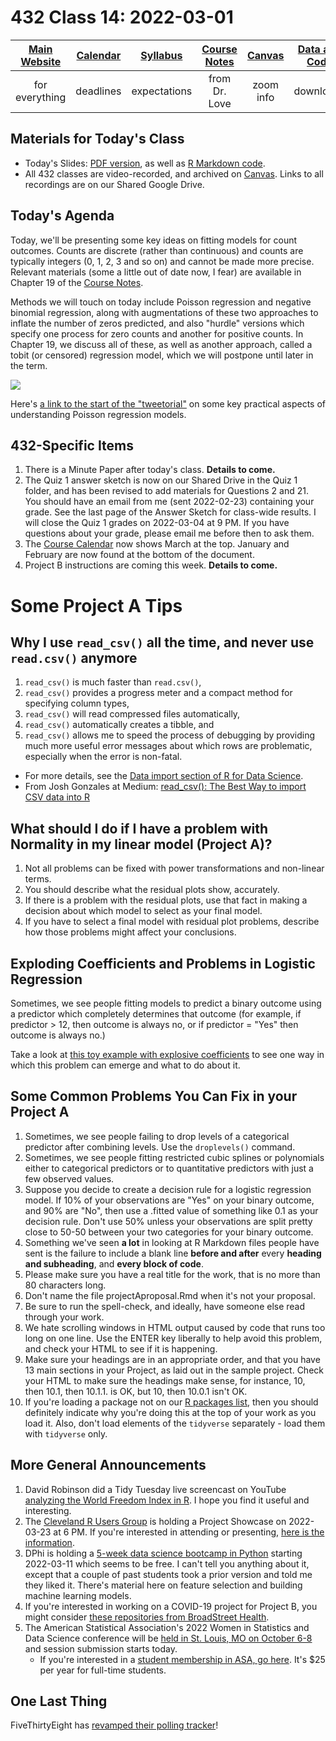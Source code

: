 # 432 Class 14: 2022-03-01

[Main Website](https://thomaselove.github.io/432/) | [Calendar](https://thomaselove.github.io/432/calendar.html) | [Syllabus](https://thomaselove.github.io/432-2022-syllabus/) | [Course Notes](https://thomaselove.github.io/432-notes/) | [Canvas](https://canvas.case.edu) | [Data and Code](https://github.com/THOMASELOVE/432-data) | [Sources](https://github.com/THOMASELOVE/432-2022/tree/main/references) | [Contact Us](https://thomaselove.github.io/432/contact.html)
:-----------: | :--------------: | :----------: | :---------: | :-------------: | :-----------: | :------------: | :-------------:
for everything | deadlines | expectations | from Dr. Love | zoom info | downloads | read/watch | need help?

## Materials for Today's Class

- Today's Slides: [PDF version](https://github.com/THOMASELOVE/432-2022/blob/main/classes/class14/432_2022_slides14.pdf), as well as [R Markdown code](https://github.com/THOMASELOVE/432-2022/blob/main/classes/class14/432_2022_slides14.Rmd). 
- All 432 classes are video-recorded, and archived on [Canvas](https://canvas.case.edu). Links to all recordings are on our Shared Google Drive.

## Today's Agenda

Today, we'll be presenting some key ideas on fitting models for count outcomes. Counts are discrete (rather than continuous) and counts are typically integers (0, 1, 2, 3 and so on) and cannot be made more precise. Relevant materials (some a little out of date now, I fear) are available in Chapter 19 of the [Course Notes](https://thomaselove.github.io/432-notes/).

Methods we will touch on today include Poisson regression and negative binomial regression, along with augmentations of these two approaches to inflate the number of zeros predicted, and also "hurdle" versions which specify one process for zero counts and another for positive counts. In Chapter 19, we discuss all of these, as well as another approach, called a tobit (or censored) regression model, which we will postpone until later in the term.

![](https://github.com/THOMASELOVE/432-2022/blob/main/classes/class14/figures/ghement.png)

Here's [a link to the start of the "tweetorial"](https://twitter.com/IsabellaGhement/status/1363957122787024901) on some key practical aspects of understanding Poisson regression models.

## 432-Specific Items

1. There is a Minute Paper after today's class. **Details to come.**
2. The Quiz 1 answer sketch is now on our Shared Drive in the Quiz 1 folder, and has been revised to add materials for Questions 2 and 21. You should have an email from me (sent 2022-02-23) containing your grade. See the last page of the Answer Sketch for class-wide results. I will close the Quiz 1 grades on 2022-03-04 at 9 PM. If you have questions about your grade, please email me before then to ask them.
3. The [Course Calendar](https://thomaselove.github.io/432/calendar.html) now shows March at the top. January and February are now found at the bottom of the document.
4. Project B instructions are coming this week. **Details to come.**

# Some Project A Tips

## Why I use `read_csv()` all the time, and never use `read.csv()` anymore

1. `read_csv()` is much faster than `read.csv()`, 
2. `read_csv()` provides a progress meter and a compact method for specifying column types,
3. `read_csv()` will read compressed files automatically,
4. `read_csv()` automatically creates a tibble, and
5. `read_csv()` allows me to speed the process of debugging by providing much more useful error messages about which rows are problematic, especially when the error is non-fatal.

- For more details, see the [Data import section of R for Data Science](https://r4ds.had.co.nz/data-import.html).
- From Josh Gonzales at Medium: [read_csv(): The Best Way to import CSV data into R](https://medium.com/r-tutorials/r-functions-daily-read-csv-3c418c25cba4)

## What should I do if I have a problem with Normality in my linear model (Project A)?

1. Not all problems can be fixed with power transformations and non-linear terms.
2. You should describe what the residual plots show, accurately.
3. If there is a problem with the residual plots, use that fact in making a decision about which model to select as your final model. 
4. If you have to select a final model with residual plot problems, describe how those problems might affect your conclusions.

## Exploding Coefficients and Problems in Logistic Regression

Sometimes, we see people fitting models to predict a binary outcome using a predictor which completely determines that outcome (for example, if predictor > 12, then outcome is always no, or if predictor = "Yes" then outcome is always no.)

Take a look at [this toy example with explosive coefficients](https://rpubs.com/TELOVE/explosion_logistic_432) to see one way in which this problem can emerge and what to do about it.

## Some Common Problems You Can Fix in your Project A

1. Sometimes, we see people failing to drop levels of a categorical predictor after combining levels. Use the `droplevels()` command.
2. Sometimes, we see people fitting restricted cubic splines or polynomials either to categorical predictors or to quantitative predictors with just a few observed values.
3. Suppose you decide to create a decision rule for a logistic regression model. If 10% of your observations are "Yes" on your binary outcome, and 90% are "No", then use a .fitted value of something like 0.1 as your decision rule. Don't use 50% unless your observations are split pretty close to 50-50 between your two categories for your binary outcome.
4. Something we've seen **a lot** in looking at R Markdown files people have sent is the failure to include a blank line **before and after** every **heading and subheading**, and **every block of code**.
5. Please make sure you have a real title for the work, that is no more than 80 characters long.
6. Don't name the file projectAproposal.Rmd when it's not your proposal.
7. Be sure to run the spell-check, and ideally, have someone else read through your work.
8. We hate scrolling windows in HTML output caused by code that runs too long on one line. Use the ENTER key liberally to help avoid this problem, and check your HTML to see if it is happening.
9. Make sure your headings are in an appropriate order, and that you have 13 main sections in your Project, as laid out in the sample project. Check your HTML to make sure the headings make sense, for instance, 10, then 10.1, then 10.1.1. is OK, but 10, then 10.0.1 isn't OK.
10. If you're loading a package not on our [R packages list](https://thomaselove.github.io/432/r_packages.html), then you should definitely indicate why you're doing this at the top of your work as you load it. Also, don't load elements of the `tidyverse` separately - load them with `tidyverse` only.

## More General Announcements

1. David Robinson did a Tidy Tuesday live screencast on YouTube [analyzing the World Freedom Index in R](https://www.youtube.com/watch?v=VOzUHk3aaBw). I hope you find it useful and interesting.
2. The [Cleveland R Users Group](https://www.meetup.com/Cleveland-UseR-Group/) is holding a Project Showcase on 2022-03-23 at 6 PM. If you're interested in attending or presenting, [here is the information](https://www.meetup.com/Cleveland-UseR-Group/events/284281072/).
3. DPhi is holding a [5-week data science bootcamp in Python](https://dphi.tech/bootcamps/5-week-data-science-bootcamp) starting 2022-03-11 which seems to be free. I can't tell you anything about it, except that a couple of past students took a prior version and told me they liked it. There's material here on feature selection and building machine learning models.
4. If you're interested in working on a COVID-19 project for Project B, you might consider [these repositories from BroadStreet Health](https://github.com/orgs/BroadStreet-Health/repositories).
5. The American Statistical Association's 2022 Women in Statistics and Data Science conference will be [held in St. Louis, MO on October 6-8](https://ww2.amstat.org/meetings/wsds/2022/conferenceinfo.cfm) and session submission starts today. 
    - If you're interested in a [student membership in ASA, go here](https://www.amstat.org/membership/become-a-member). It's $25 per year for full-time students.

## One Last Thing

FiveThirtyEight has [revamped their polling tracker](https://fivethirtyeight.com/features/weve-revamped-our-polling-tracker/)!
